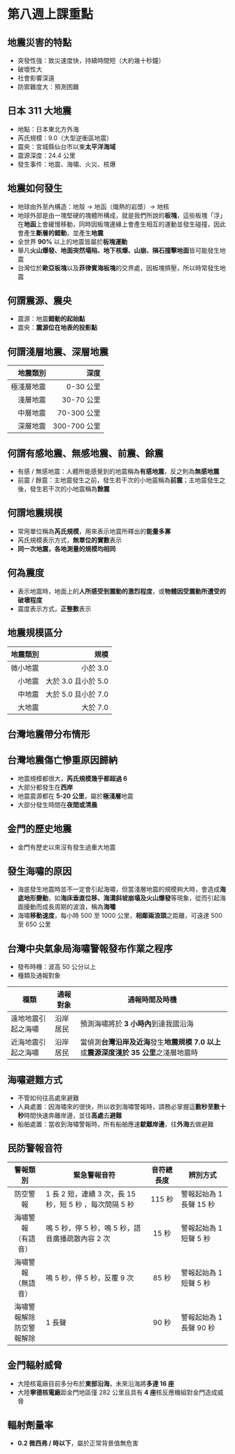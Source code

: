# 第八週上課重點
## 地震災害的特點
* 突發性強：致災速度快，持續時間短（大約幾十秒鐘）
* 破壞性大
* 社會影響深遠
* 防禦難度大：預測困難

## 日本 311 大地震
* 地點：日本東北方外海
* 芮氏規模：9.0（大型逆衝區地震）
* 震央：宮城縣仙台市以東**太平洋海域**
* 震源深度：24.4 公里
* 發生事件：地震、海嘯、火災、核爆

## 地震如何發生
* 地球由外至內構造：地殼 → 地函（熾熱的岩漿）→ 地核
* 地球外部是由一塊堅硬的塊體所構成，就是我們所說的**板塊**，這些板塊「浮」在**地函**上會緩慢移動，同時因板塊邊緣上會產生相互的運動並發生碰撞，因此會產生**斷層的錯動**，並產生**地震**
* 全世界 **90%** 以上的地震皆屬於**板塊運動**
* 舉凡**火山爆發、地面突然塌陷、地下核爆、山崩、隕石撞擊地面**皆可能發生地震
* 台灣位於**歐亞板塊**以及**菲律賓海板塊**的交界處，因板塊擠壓，所以時常發生地震

## 何謂震源、震央
* 震源：地震**錯動的起始點**
* 震央：**震源位在地表的投影點**

## 何謂淺層地震、深層地震
| 地震類別 | 深度 |
| ---: | ---: |
| 極淺層地震 | 0-30 公里 |
| 淺層地震 | 30-70 公里 |
| 中層地震 | 70-300 公里 |
| 深層地震 | 300-700 公里 |

## 何謂有感地震、無感地震、前震、餘震
* 有感 / 無感地震：人體所能感覺到的地震稱為**有感地震**，反之則為**無感地震**
* 前震 / 餘震：主地震發生之前，發生若干次的小地震稱為**前震**；主地震發生之後，發生若干次的小地震稱為**餘震**

## 何謂地震規模
* 常用單位稱為**芮氏規模**，用來表示地震所釋出的**能量多寡**
* 芮氏規模表示方式，**無單位的實數**表示
* **同一次地震，各地測量的規模均相同**

## 何為震度
* 表示地震時，地面上的**人所感受到震動的激烈程度**，或**物體因受震動所遭受的破壞程度**
* 震度表示方式，**正整數**表示

## 地震規模區分
| 地震類別 | 規模 |
| ---: | ---: |
| 微小地震 | 小於 3.0 |
| 小地震 | 大於 3.0 且小於 5.0 |
| 中地震 | 大於 5.0 且小於 7.0 |
| 大地震 | 大於 7.0 |

## 台灣地震帶分布情形

## 台灣地震傷亡慘重原因歸納
* 地震規模都很大，**芮氏規模幾乎都超過 6**
* 大部分都發生在**西岸**
* 地震震源都在 **5-20 公里**，屬於**極淺層**地震
* 大部分發生時間在**夜間或清晨**

## 金門的歷史地震
* 金門有歷史以來沒有發生過重大地震

## 發生海嘯的原因
* 海底發生地震時並不一定會引起海嘯，但當淺層地震的規模夠大時，會造成**海底地形變動**，如**海床垂直位移、海溝斜坡崩塌及火山爆發**等現象，從而引起海面擾動而成長周期的波浪，稱為**海嘯**
* 海嘯**移動速度**，每小時 500 至 1000 公里，**相鄰兩浪頭**之距離，可遠達 500 至 650 公里

## 台灣中央氣象局海嘯警報發布作業之程序
* 發布時機：波高 50 公分以上
* 種類及通報對象

| 種類 | 通報對象 | 通報時間及時機 |
| -- | -- | -- |
| 遠地地震引起之海嘯 | 沿岸居民 | 預測海嘯將於 **3 小時內**到達我國沿海 |
| 近海地震引起之海嘯 | 沿岸居民 | 當偵測**台灣沿岸及近海**發生**地震規模 7.0 以上**或**震源深度淺於 35 公里**之淺層地震時 |

## 海嘯避難方式
* 不管如何往高處來避難
* 人員處置：因海嘯來的很快，所以收到海嘯警報時，請務必掌握這**數秒至數十秒**時間快速奔離岸邊，並往**高處**去**避難**
* 船舶處置：當收到海嘯警報時，所有船舶應速**駛離岸邊**，往**外海**去做避難

## 民防警報音符
| 警報類別 | 緊急警報音符 | 音符總長度 | 辨別方式 |
| :-------: | ------- | :-------: | ------- |
| 防空警報 | 1 長 2 短，連續 3 次，長 15 秒，短 5 秒 ，每次間隔 5 秒 | 115 秒 | 警報起始為 1 長聲 15 秒 |
| 海嘯警報<br>（有語音）| 鳴 5 秒，停 5 秒，鳴 5 秒，語音廣播疏散內容 2 次 | 15 秒 |警報起始為 1 短聲 5 秒 |
| 海嘯警報<br>（無語音）| 鳴 5 秒，停 5 秒，反覆 9 次 | 85 秒 | 警報起始為 1 短聲 5 秒 |
| 海嘯警報解除<br>防空警報解除 | 1 長聲 | 90 秒 | 警報起始為 1 長聲 90 秒

## 金門輻射威脅
* 大陸核電廠目前多分布於**東部沿海**，未來沿海將**多達 16 座**
* 大陸**寧德核電廠**距金門地區僅 282 公里且具有 **4 座**核反應機組對金門造成威脅

## 輻射劑量率
* **0.2 微西弗 / 時以下**，屬於正常背景值無危害